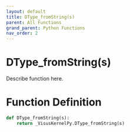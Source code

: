 ```yaml
---
layout: default
title: DType_fromString(s)
parent: All Functions
grand_parent: Python Functions
nav_order: 2
---
```


# DType_fromString(s)

Describe function here.

# Function Definition

```python
def DType_fromString(s):
    return _VisusKernelPy.DType_fromString(s)
```